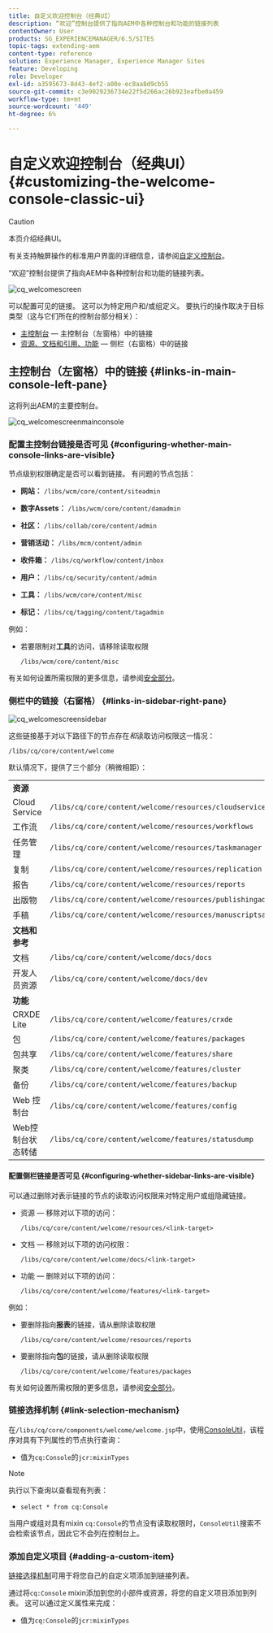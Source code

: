 ```yaml
---
title: 自定义欢迎控制台（经典UI）
description: “欢迎”控制台提供了指向AEM中各种控制台和功能的链接列表
contentOwner: User
products: SG_EXPERIENCEMANAGER/6.5/SITES
topic-tags: extending-aem
content-type: reference
solution: Experience Manager, Experience Manager Sites
feature: Developing
role: Developer
exl-id: a3595673-8d43-4ef2-a00e-ec8aa8d9cb55
source-git-commit: c3e9029236734e22f5d266ac26b923eafbe0a459
workflow-type: tm+mt
source-wordcount: '449'
ht-degree: 6%

---
```


# 自定义欢迎控制台（经典UI）{#customizing-the-welcome-console-classic-ui}

>[!CAUTION]
>
>本页介绍经典UI。
>
>有关支持触屏操作的标准用户界面的详细信息，请参阅[自定义控制台](/help/sites-developing/customizing-consoles-touch.md)。

“欢迎”控制台提供了指向AEM中各种控制台和功能的链接列表。

![cq_welcomescreen](assets/cq_welcomescreen.png)

可以配置可见的链接。 这可以为特定用户和/或组定义。 要执行的操作取决于目标类型（这与它们所在的控制台部分相关）：

* [主控制台](#links-in-main-console-left-pane) — 主控制台（左窗格）中的链接
* [资源、文档和引用、功能](#links-in-sidebar-right-pane) — 侧栏（右窗格）中的链接

## 主控制台（左窗格）中的链接 {#links-in-main-console-left-pane}

这将列出AEM的主要控制台。

![cq_welcomescreenmainconsole](assets/cq_welcomescreenmainconsole.png)

### 配置主控制台链接是否可见 {#configuring-whether-main-console-links-are-visible}

节点级别权限确定是否可以看到链接。 有问题的节点包括：

* **网站：** `/libs/wcm/core/content/siteadmin`

* **数字Assets：** `/libs/wcm/core/content/damadmin`

* **社区：** `/libs/collab/core/content/admin`

* **营销活动：** `/libs/mcm/content/admin`

* **收件箱：** `/libs/cq/workflow/content/inbox`

* **用户：** `/libs/cq/security/content/admin`

* **工具：** `/libs/wcm/core/content/misc`

* **标记：** `/libs/cq/tagging/content/tagadmin`

例如：

* 若要限制对&#x200B;**工具**&#x200B;的访问，请移除读取权限

  `/libs/wcm/core/content/misc`

有关如何设置所需权限的更多信息，请参阅[安全部分](/help/sites-administering/security.md)。

### 侧栏中的链接（右窗格） {#links-in-sidebar-right-pane}

![cq_welcomescreensidebar](assets/cq_welcomescreensidebar.png)

这些链接基于对以下路径下的节点存在&#x200B;*和*&#x200B;读取访问权限这一情况：

`/libs/cq/core/content/welcome`

默认情况下，提供了三个部分（稍微相距）：

<table>
 <tbody>
  <tr>
   <td><strong>资源</strong></td>
   <td> </td>
  </tr>
  <tr>
   <td> Cloud Service</td>
   <td><code>/libs/cq/core/content/welcome/resources/cloudservices</code></td>
  </tr>
  <tr>
   <td> 工作流</td>
   <td><code>/libs/cq/core/content/welcome/resources/workflows</code></td>
  </tr>
  <tr>
   <td> 任务管理</td>
   <td><code>/libs/cq/core/content/welcome/resources/taskmanager</code></td>
  </tr>
  <tr>
   <td> 复制</td>
   <td><code>/libs/cq/core/content/welcome/resources/replication</code></td>
  </tr>
  <tr>
   <td> 报告</td>
   <td><code>/libs/cq/core/content/welcome/resources/reports</code></td>
  </tr>
  <tr>
   <td> 出版物</td>
   <td><code>/libs/cq/core/content/welcome/resources/publishingadmin</code></td>
  </tr>
  <tr>
   <td> 手稿</td>
   <td><code>/libs/cq/core/content/welcome/resources/manuscriptsadmin</code></td>
  </tr>
  <tr>
   <td><strong>文档和参考</strong></td>
   <td> </td>
  </tr>
  <tr>
   <td> 文档</td>
   <td><code>/libs/cq/core/content/welcome/docs/docs</code></td>
  </tr>
  <tr>
   <td> 开发人员资源</td>
   <td><code>/libs/cq/core/content/welcome/docs/dev</code></td>
  </tr>
  <tr>
   <td><strong>功能</strong></td>
   <td> </td>
  </tr>
  <tr>
   <td> CRXDE Lite</td>
   <td><code>/libs/cq/core/content/welcome/features/crxde</code></td>
  </tr>
  <tr>
   <td> 包</td>
   <td><code>/libs/cq/core/content/welcome/features/packages</code></td>
  </tr>
  <tr>
   <td> 包共享</td>
   <td><code>/libs/cq/core/content/welcome/features/share</code></td>
  </tr>
  <tr>
   <td> 聚类</td>
   <td><code>/libs/cq/core/content/welcome/features/cluster</code></td>
  </tr>
  <tr>
   <td> 备份</td>
   <td><code>/libs/cq/core/content/welcome/features/backup</code></td>
  </tr>
  <tr>
   <td> Web 控制台<br /> </td>
   <td><code>/libs/cq/core/content/welcome/features/config</code></td>
  </tr>
  <tr>
   <td> Web控制台状态转储<br /> </td>
   <td><code>/libs/cq/core/content/welcome/features/statusdump</code></td>
  </tr>
 </tbody>
</table>

#### 配置侧栏链接是否可见 {#configuring-whether-sidebar-links-are-visible}

可以通过删除对表示链接的节点的读取访问权限来对特定用户或组隐藏链接。

* 资源 — 移除对以下项的访问：

  `/libs/cq/core/content/welcome/resources/<link-target>`

* 文档 — 移除对以下项的访问权限：

  `/libs/cq/core/content/welcome/docs/<link-target>`

* 功能 — 删除对以下项的访问：

  `/libs/cq/core/content/welcome/features/<link-target>`

例如：

* 要删除指向&#x200B;**报表**&#x200B;的链接，请从删除读取权限

  `/libs/cq/core/content/welcome/resources/reports`

* 要删除指向&#x200B;**包**&#x200B;的链接，请从删除读取权限

  `/libs/cq/core/content/welcome/features/packages`

有关如何设置所需权限的更多信息，请参阅[安全部分](/help/sites-administering/security.md)。

### 链接选择机制 {#link-selection-mechanism}

在`/libs/cq/core/components/welcome/welcome.jsp`中，使用[ConsoleUtil](https://helpx.adobe.com/experience-manager/6-5/sites/developing/using/reference-materials/javadoc/com/day/cq/commons/ConsoleUtil.html)，该程序对具有下列属性的节点执行查询：

* 值为`cq:Console`的`jcr:mixinTypes`

>[!NOTE]
>
>执行以下查询以查看现有列表：
>
>* `select * from cq:Console`
>

当用户或组对具有mixin `cq:Console`的节点没有读取权限时，`ConsoleUtil`搜索不会检索该节点，因此它不会列在控制台上。

### 添加自定义项目 {#adding-a-custom-item}

[链接选择机制](#link-selection-mechanism)可用于将您自己的自定义项添加到链接列表。

通过将`cq:Console` mixin添加到您的小部件或资源，将您的自定义项目添加到列表。 这可以通过定义属性来完成：

* 值为`cq:Console`的`jcr:mixinTypes`

